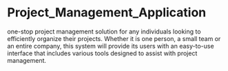 # Project_Management_Application
one-stop project management solution for any individuals looking to efficiently organize their projects. Whether it is one person, a small team or an entire company, this system will provide its users with an easy-to-use interface that includes various tools designed to assist with project management.
